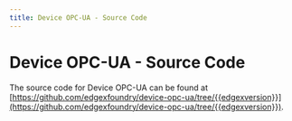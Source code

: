 ```yaml
---
title: Device OPC-UA - Source Code
---
```


# Device OPC-UA - Source Code

The source code for Device OPC-UA can be found at [https://github.com/edgexfoundry/device-opc-ua/tree/{{edgexversion}}](https://github.com/edgexfoundry/device-opc-ua/tree/{{edgexversion}}).
